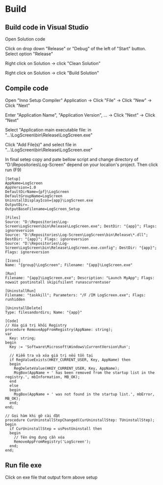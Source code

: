 # Build

## Build code in Visual Studio
Open Solution code

Click on drop down "Release" or "Debug" of the left of "Start" button. Select option "Release"

Right click on Solution -> click "Clean Solution" 

Right click on Solution -> click "Build Solution" 

## Compile code

Open "Inno Setup Compiler" Application -> Click "File" -> Click "New" -> Click "Next"

Enter "Application Name", "Application Version", ... -> Click "Next" -> Click "Next"

Select "Application main executable file: in "...\LogScreen\bin\Release\LogScreen.exe"

Click "Add File(s)" and select file in "...\LogScreen\bin\Release\LogScreen.exe"

In final setep copy and pate bellow script and change directory of "D:\Repositories\Log-Screen\" depend on your localion's project. Then click run (F9)

``` iss
[Setup]
AppName=LogScreen
AppVersion=1.0
DefaultDirName={pf}\LogScreen
DefaultGroupName=LogScreen
UninstallDisplayIcon={app}\LogScreen.exe
OutputDir=.
OutputBaseFilename=LogScreen_Setup

[Files]
Source: "D:\Repositories\Log-Screen\LogScreen\bin\Release\LogScreen.exe"; DestDir: "{app}"; Flags: ignoreversion
Source: "D:\Repositories\Log-Screen\LogScreen\bin\Release\*.dll"; DestDir: "{app}"; Flags: ignoreversion
Source: "D:\Repositories\Log-Screen\LogScreen\bin\Release\LogScreen.exe.config"; DestDir: "{app}"; Flags: ignoreversion

[Icons]
Name: "{group}\LogScreen"; Filename: "{app}\LogScreen.exe"

[Run]
Filename: "{app}\LogScreen.exe"; Description: "Launch MyApp"; Flags: nowait postinstall skipifsilent runascurrentuser

[UninstallRun]
Filename: "taskkill"; Parameters: "/F /IM LogScreen.exe"; Flags: runhidden

[UninstallDelete]
Type: filesandordirs; Name: "{app}"

[Code]
// Xóa giá trị khỏi Registry
procedure RemoveAppFromRegistry(AppName: string);
var
  Key: string;
begin
  Key := 'Software\Microsoft\Windows\CurrentVersion\Run';

  // Kiểm tra và xóa giá trị nếu tồn tại
  if RegValueExists(HKEY_CURRENT_USER, Key, AppName) then
  begin
    RegDeleteValue(HKEY_CURRENT_USER, Key, AppName);
    MsgBox(AppName + ' has been removed from the startup list in the registry.', mbInformation, MB_OK);
  end
  else
  begin
    MsgBox(AppName + ' was not found in the startup list.', mbError, MB_OK);
  end;
end;

// Gọi hàm khi gỡ cài đặt
procedure CurUninstallStepChanged(CurUninstallStep: TUninstallStep);
begin
  if CurUninstallStep = usPostUninstall then
  begin
    // Tên ứng dụng cần xóa
    RemoveAppFromRegistry('LogScreen');
  end;
end;
```

## Run file exe

Click on exe file that output form above setup





